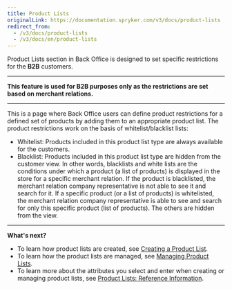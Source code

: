 ```yaml
---
title: Product Lists
originalLink: https://documentation.spryker.com/v3/docs/product-lists
redirect_from:
  - /v3/docs/product-lists
  - /v3/docs/en/product-lists
---
```


Product Lists section in Back Office is designed to set specific restrictions for the **B2B** customers. 
***
**This feature is used for B2B purposes only as the restrictions are set based on merchant relations.**
***
This is a page where Back Office users can define product restrictions for a defined set of products by adding them to an appropriate product list.
The product restrictions work on the basis of whitelist/blacklist lists:
* Whitelist: Products included in this product list type are always available for the customers.
* Blacklist: Products included in this product list type are hidden from the customer view.
In other words, blacklists and white lists are the conditions under which a product (a list of products) is displayed in the store for a specific merchant relation. If the product is blacklisted, the merchant relation company representative is not able to see it and search for it. 
If a specific product (or a list of products) is whitelisted, the merchant relation company representative is able to see and search for only this specific product (list of products). The others are hidden from the view.
***
**What's next?**

* To learn how product lists are created, see [Creating a Product List](/docs/scos/dev/user-guides/202001.0/back-office-user-guide/products/product-lists/creating-a-prod).
* To learn how the product lists are managed, see [Managing Product Lists](/docs/scos/dev/user-guides/202001.0/back-office-user-guide/products/product-lists/managing-produc).
* To learn more about the attributes you select and enter when creating or managing product lists, see [Product Lists: Reference Information](/docs/scos/dev/user-guides/202001.0/back-office-user-guide/products/product-lists/references/product-lists-r).
